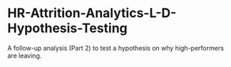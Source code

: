 # HR-Attrition-Analytics-L-D-Hypothesis-Testing
A follow-up analysis (Part 2) to test a hypothesis on why high-performers are leaving.
